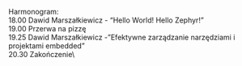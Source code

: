 Harmonogram:\
18.00 Dawid Marszałkiewicz - “Hello World! Hello Zephyr!”\
19.00 Przerwa na pizzę\
19.25 Dawid Marszałkiewicz -”Efektywne zarządzanie narzędziami i projektami embedded”\
20.30 Zakończenie\
